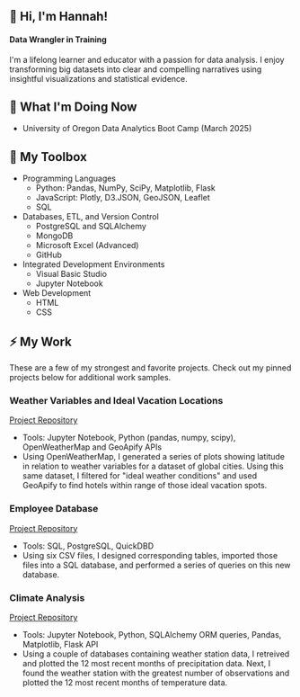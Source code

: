 ## 👋 Hi, I'm Hannah! 

#### Data Wrangler in Training 
I'm a lifelong learner and educator with a passion for data analysis. I enjoy transforming big datasets into clear and compelling narratives using insightful visualizations and statistical evidence. 

## 🌱 What I'm Doing Now
- University of Oregon Data Analytics Boot Camp (March 2025)
  
## 🧰 My Toolbox
- Programming Languages
  - Python: Pandas, NumPy, SciPy, Matplotlib, Flask
  - JavaScript: Plotly, D3.JSON, GeoJSON, Leaflet
  - SQL
- Databases, ETL, and Version Control
  - PostgreSQL and SQLAlchemy
  - MongoDB
  - Microsoft Excel (Advanced)
  - GitHub
- Integrated Development Environments
  - Visual Basic Studio
  - Jupyter Notebook
- Web Development
  - HTML
  - CSS
 
## ⚡ My Work
These are a few of my strongest and favorite projects. Check out my pinned projects below for additional work samples. 

### Weather Variables and Ideal Vacation Locations
[Project Repository](https://github.com/hmk81996/python-api-challenge/tree/main)
- Tools: Jupyter Notebook, Python (pandas, numpy, scipy), OpenWeatherMap and GeoApify APIs
- Using OpenWeatherMap, I generated a series of plots showing latitude in relation to weather variables for a dataset of global cities. Using this same dataset, I filtered for "ideal weather conditions" and used GeoApify to find hotels within range of those ideal vacation spots.

### Employee Database
[Project Repository](https://github.com/hmk81996/sql-challenge)
- Tools: SQL, PostgreSQL, QuickDBD
- Using six CSV files, I designed corresponding tables, imported those files into a SQL database, and performed a series of queries on this new database.

### Climate Analysis
[Project Repository](https://github.com/hmk81996/sqlalchemy-challenge/tree/main)
- Tools: Jupyter Notebook, Python, SQLAlchemy ORM queries, Pandas, Matplotlib, Flask API
- Using a couple of databases containing weather station data, I retreived and plotted the 12 most recent months of precipitation data. Next, I found the weather station with the greatest number of observations and plotted the 12 most recent months of temperature data.


<!--
**hmk81996/hmk81996** is a ✨ _special_ ✨ repository because its `README.md` (this file) appears on your GitHub profile.

Here are some ideas to get you started:

- 🔭 I’m currently working on ...
- 🌱 I’m currently learning ...
- 👯 I’m looking to collaborate on ...
- 🤔 I’m looking for help with ...
- 💬 Ask me about ...
- 📫 How to reach me: ...
- 😄 Pronouns: ...
- ⚡ Fun fact: ...


## 📫 How to reach me:
📧 Email: hmk81996@gmail.com
💼 LinkedIn:
-->
